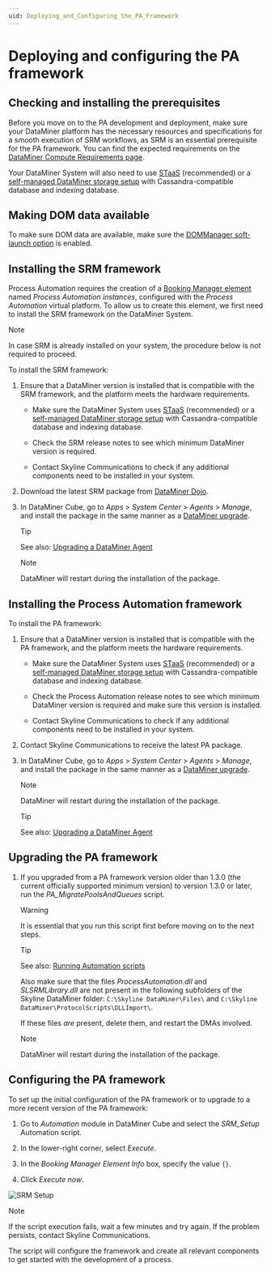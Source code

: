 ```yaml
---
uid: Deploying_and_Configuring_the_PA_Framework
---
```


# Deploying and configuring the PA framework

## Checking and installing the prerequisites

Before you move on to the PA development and deployment, make sure your DataMiner platform has the necessary resources and specifications for a smooth execution of SRM workflows, as SRM is an essential prerequisite for the PA framework. You can find the expected requirements on the [DataMiner Compute Requirements page](xref:DataMiner_Compute_Requirements).

Your DataMiner System will also need to use [STaaS](xref:STaaS) (recommended) or a [self-managed DataMiner storage setup](xref:Supported_system_data_storage_architectures) with Cassandra-compatible database and indexing database.

## Making DOM data available

To make sure DOM data are available, make sure the [DOMManager soft-launch option](xref:Overview_of_Soft_Launch_Options#dommanager) is enabled.

## Installing the SRM framework

Process Automation requires the creation of a [Booking Manager element](xref:Booking_Manager_user_interface) named *Process Automation instances*, configured with the *Process Automation* virtual platform. To allow us to create this element, we first need to install the SRM framework on the DataMiner System.

> [!NOTE]
> In case SRM is already installed on your system, the procedure below is not required to proceed.

To install the SRM framework:

1. Ensure that a DataMiner version is installed that is compatible with the SRM framework, and the platform meets the hardware requirements.

   - Make sure the DataMiner System uses [STaaS](xref:STaaS) (recommended) or a [self-managed DataMiner storage setup](xref:Supported_system_data_storage_architectures) with Cassandra-compatible database and indexing database.

   - Check the SRM release notes to see which minimum DataMiner version is required.

   - Contact Skyline Communications to check if any additional components need to be installed in your system.

1. Download the latest SRM package from [DataMiner Dojo](https://community.dataminer.services/downloads/).

1. In DataMiner Cube, go to *Apps* > *System Center* > *Agents* > *Manage*, and install the package in the same manner as a [DataMiner upgrade](xref:Upgrading_a_DataMiner_Agent_in_System_Center).

   > [!TIP]
   > See also: [Upgrading a DataMiner Agent](xref:Upgrading_a_DataMiner_Agent)

   > [!NOTE]
   > DataMiner will restart during the installation of the package.

## Installing the Process Automation framework

To install the PA framework:

1. Ensure that a DataMiner version is installed that is compatible with the PA framework, and the platform meets the hardware requirements.

   - Make sure the DataMiner System uses [STaaS](xref:STaaS) (recommended) or a [self-managed DataMiner storage setup](xref:Supported_system_data_storage_architectures) with Cassandra-compatible database and indexing database.

   - Check the Process Automation release notes to see which minimum DataMiner version is required and make sure this version is installed.

   - Contact Skyline Communications to check if any additional components need to be installed in your system.

1. Contact Skyline Communications to receive the latest PA package.

1. In DataMiner Cube, go to *Apps* > *System Center* > *Agents* > *Manage*, and install the package in the same manner as a [DataMiner upgrade](xref:Upgrading_a_DataMiner_Agent_in_System_Center).

   > [!NOTE]
   > DataMiner will restart during the installation of the package.

   > [!TIP]
   > See also: [Upgrading a DataMiner Agent](xref:Upgrading_a_DataMiner_Agent)

## Upgrading the PA framework

1. If you upgraded from a PA framework version older than 1.3.0 (the current officially supported minimum version) to version 1.3.0 or later, run the *PA_MigratePoolsAndQueues* script.

   > [!WARNING]
   > It is essential that you run this script first before moving on to the next steps.

   > [!TIP]
   > See also: [Running Automation scripts](xref:Running_Automation_scripts)

   Also make sure that the files *ProcessAutomation.dll* and *SLSRMLibrary.dll* are not present in the following subfolders of the Skyline DataMiner folder: `C:\Skyline DataMiner\Files\` and `C:\Skyline DataMiner\ProtocolScripts\DLLImport\`.

   If these files *are* present, delete them, and restart the DMAs involved.

   > [!NOTE]
   > DataMiner will restart during the installation of the package.

## Configuring the PA framework

To set up the initial configuration of the PA framework or to upgrade to a more recent version of the PA framework:

1. Go to *Automation* module in DataMiner Cube and select the *SRM_Setup* Automation script.

1. In the lower-right corner, select *Execute*.

1. In the *Booking Manager Element Info* box, specify the value `{}`.

1. Click *Execute now*.

![SRM Setup](~/dataminer/images/SRM_setup.png)

> [!NOTE]
> If the script execution fails, wait a few minutes and try again. If the problem persists, contact Skyline Communications.

The script will configure the framework and create all relevant components to get started with the development of a process.
